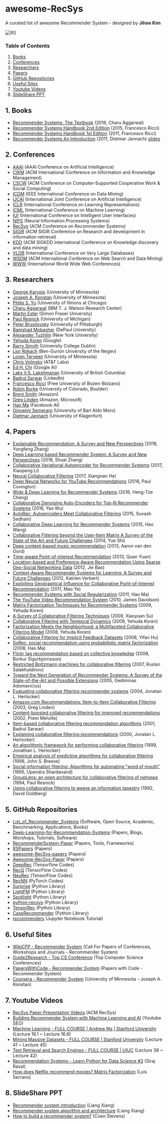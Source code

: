 # awesome-RecSys
A curated list of awesome Recommender System - designed by **Jihoo Kim**

![RS](https://user-images.githubusercontent.com/50820635/85164492-65760900-b29f-11ea-824a-8c15d752d8b1.jpg)

### Table of Contents
1. [Books](https://github.com/jihoo-kim/awesome-RecSys#1-books)
2. [Conferences](https://github.com/jihoo-kim/awesome-RecSys#2-conferences)
3. [Researchers](https://github.com/jihoo-kim/awesome-RecSys#3-researchers)
4. [Papers](https://github.com/jihoo-kim/awesome-RecSys#4-papers)
5. [GitHub Repositories](https://github.com/jihoo-kim/awesome-RecSys#5-github-repositories)
6. [Useful Sites](https://github.com/jihoo-kim/awesome-RecSys#6-useful-sites)
7. [Youtube Videos](https://github.com/jihoo-kim/awesome-RecSys#7-youtube-videos)
8. [SlideShare PPT](https://github.com/jihoo-kim/awesome-RecSys#8-slideshare-ppt)

## 1. Books
* [Recommender Systems: The Textbook](http://pzs.dstu.dp.ua/DataMining/recom/bibl/1aggarwal_c_c_recommender_systems_the_textbook.pdf) (2016, Charu Aggarwal)
* [Recommender Systems Handbook 2nd Edition](https://edyaaleh.files.wordpress.com/2016/02/recommendersystemshandbook.pdf) (2015, Francesco Ricci)
* [Recommender Systems Handbook 1st Edition](https://www.cse.iitk.ac.in/users/nsrivast/HCC/Recommender_systems_handbook.pdf) (2011, Francesco Ricci)
* [Recommender Systems An Introduction](https://github.com/singmiya/recsys/raw/master/Recommender%20Systems%20An%20Introduction.pdf) (2011, Dietmar Jannach) [slides](http://www.recommenderbook.net/teaching-material/slides)

## 2. Conferences
* [AAAI](https://www.aaai.org/) (AAAI Conference on Artificial Intelligence)
* [CIKM](http://www.cikmconference.org/) (ACM International Conference on Information and Knowledge Management)
* [CSCW](http://cscw.acm.org) (ACM Conference on Computer-Supported Cooperative Work & Social Computing)
* [ICDM](http://icdm2019.bigke.org/) (IEEE International Conference on Data Mining)
* [IJCAI](https://www.ijcai.org/) (International Joint Conference on Artificial Intelligence)
* [ICLR](https://iclr.cc/) (International Conference on Learning Representations)
* [ICML](https://icml.cc/) (International Conference on Machine Learning)
* [IUI](https://iui.acm.org) (International Conference on Intelligent User Interfaces)
* [NIPS](https://nips.cc/) (Neural Information Processing Systems)
* [RecSys](https://recsys.acm.org/) (ACM Conference on Recommender Systems)
* [SIGIR](https://sigir.org/) (ACM SIGIR Conference on Research and development in information retrieval)
* [KDD](https://www.kdd.org/) (ACM SIGKDD International Conference on Knowledge discovery and data mining)
* [VLDB](https://www.vldb.org/) (International Conference on Very Large Databases)
* [WSDM](http://www.wsdm-conference.org/) (ACM International Conference on Web Search and Data Mining)
* [WWW](https://www.iw3c2.org/) (International World Wide Web Conferences)

## 3. Researchers
* [George Karypis](http://glaros.dtc.umn.edu/gkhome/index.php) (University of Minnesota)
* [Joseph A. Konstan](http://konstan.umn.edu/) (University of Minnesota)
* [Philip S. Yu](https://www.cs.uic.edu/PSYu) (University of Illinons at Chicago)
* [Charu Aggarwal](http://www.charuaggarwal.net/) (IBM T. J. Watson Research Center)
* [Martin Ester](http://www.sfu.ca/computing/people/faculty/martinester/people.html) (Simon Fraser University)
* [Paul Resnick](http://presnick.people.si.umich.edu/) (University of Michigan)
* [Peter Brusilovsky](http://www.pitt.edu/~peterb/) (University of Pittsburgh)
* [Bamshad Mobasher](http://facweb.cs.depaul.edu/mobasher/) (DePaul University)
* [Alexander Tuzhilin](http://people.stern.nyu.edu/atuzhili/) (New York University)
* [Yehuda Koren](https://www.linkedin.com/in/yehuda-koren-8566147/) (Google)
* [Barry Smyth](https://barrysmyth.me/) (University College Dublin)
* [Lior Rokach](http://www.ise.bgu.ac.il/faculty/liorr/) (Ben-Gurion University of the Negev)
* [Loren Terveen](https://www-users.cs.umn.edu/~terveen/) (University of Minnesota)
* [Chris Volinsky](http://stats.research.att.com/volinsky/) (AT&T Labs)
* [Ed H. Chi](https://sites.google.com/view/edchi/) (Google AI)
* [Laks V.S. Lakshmanan](https://www.cs.ubc.ca/~laks/) (University of British Columbia)
* [Badrul Sarwar](https://www.linkedin.com/in/bmsarwar/) (LinkedIn)
* [Francesco Ricci](http://www.inf.unibz.it/~ricci/) (Free University of Bozen-Bolzano)
* [Robin Burke](http://www.that-recsys-lab.net/) (University of Colorado, Boulder)
* [Brent Smith](https://www.linkedin.com/in/brent-smith-2a1b8/) (Amazon)
* [Greg Linden](http://glinden.blogspot.com/) (Amazon, Microsoft)
* [Hao Ma](https://www.haoma.io/) (Facebook AI)
* [Giovanni Semeraro](http://www.di.uniba.it/~swap/index.php?n=Membri.Semeraro) (University of Bari Aldo Moro)
* [Dietmar Jannach](https://www.aau.at/en/ainf/research-groups/infsys/team/dietmar-jannach/) (University of Klagenfurt)

## 4. Papers
* [Explainable Recommendation: A Survey and New Perspectives](https://arxiv.org/pdf/1804.11192) (2018, Yongfeng Zhang)
* [Deep Learning based Recommender System: A Survey and New Perspectives](https://arxiv.org/pdf/1707.07435.pdf) (2018, Shuai Zhang)
* [Collaborative Variational Autoencoder for Recommender Systems](http://eelxpeng.github.io/assets/paper/Collaborative_Variational_Autoencoder.pdf) (2017, Xiaopeng Li)
* [Neural Collaborative Filtering](https://www.comp.nus.edu.sg/~xiangnan/papers/ncf.pdf) (2017, Xiangnan He)
* [Deep Neural Networks for YouTube Recommendations](https://static.googleusercontent.com/media/research.google.com/ko//pubs/archive/45530.pdf) (2016, Paul Covington)
* [Wide & Deep Learning for Recommender Systems](https://arxiv.org/pdf/1606.07792.pdf) (2016, Heng-Tze Cheng)
* [Collaborative Denoising Auto-Encoders for Top-N Recommender Systems](http://alicezheng.org/papers/wsdm16-cdae.pdf) (2016, Yao Wu)
* [AutoRec: Autoencoders Meet Collaborative Filtering](http://users.cecs.anu.edu.au/~u5098633/papers/www15.pdf) (2015, Suvash Sedhain)
* [Collaborative Deep Learning for Recommender Systems](http://www.wanghao.in/paper/KDD15_CDL.pdf) (2015, Hao Wang)
* [Collaborative Filtering beyond the User-Item Matrix A Survey of the State of the Art and Future Challenges](https://github.com/daicoolb/RecommenderSystem-Paper/raw/master/Survey/Collaborative%20Filtering%20beyond%20the%20User-Item%20Matrix%20A%20Survey%20of%20the%20State%20of%20the%20Art%20and%20Future%20Challenges.pdf) (2014, Yue Shi)
* [Deep content-based music recommendation](https://papers.nips.cc/paper/5004-deep-content-based-music-recommendation.pdf) (2013, Aaron van den Oord)
* [Time-aware Point-of-interest Recommendation](https://www.ntu.edu.sg/home/axsun/paper/sun_sigir13quan.pdf) (2013, Quan Yuan)
* [Location-based and Preference-Aware Recommendation Using Sparse Geo-Social Networking Data](https://www.microsoft.com/en-us/research/wp-content/uploads/2016/02/LocationRecommendation.pdf) (2012, Jie Bao)
* [Context-Aware Recommender Systems for Learning: A Survey and Future Challenges](https://ieeexplore.ieee.org/stamp/stamp.jsp?tp=&arnumber=6189308) (2012, Katrien Verbert)
* [Exploiting Geographical Influence for Collaborative Point-of-Interest Recommendation](https://www.cse.cuhk.edu.hk/irwin.king.new/_media/presentations/p325.pdf) (2011, Mao Ye)
* [Recommender Systems with Social Regularization](http://citeseerx.ist.psu.edu/viewdoc/download?doi=10.1.1.352.9959&rep=rep1&type=pdf) (2011, Hao Ma)
* [The YouTube Video Recommendation System](https://www.inf.unibz.it/~ricci/ISR/papers/p293-davidson.pdf) (2010, James Davidson)
* [Matrix Factorization Techniques for Recommender Systems](https://datajobs.com/data-science-repo/Recommender-Systems-[Netflix].pdf) (2009, Yehuda Koren)
* [A Survey of Collaborative Filtering Techniques](http://downloads.hindawi.com/archive/2009/421425.pdf) (2009, Xiaoyuan Su)
* [Collaborative Filtering with Temporal Dynamics](http://citeseerx.ist.psu.edu/viewdoc/download?doi=10.1.1.379.1951&rep=rep1&type=pdf) (2009, Yehuda Koren)
* [Factorization Meets the Neighborhood: a Multifaceted Collaborative Filtering Model](https://www.cs.rochester.edu/twiki/pub/Main/HarpSeminar/Factorization_Meets_the_Neighborhood-_a_Multifaceted_Collaborative_Filtering_Model.pdf) (2008, Yehuda Koren)
* [Collaborative Filtering for Implicit Feedback Datasets](http://citeseerx.ist.psu.edu/viewdoc/download?doi=10.1.1.167.5120&rep=rep1&type=pdf) (2008, Yifan Hu)
* [SoRec: social recommendation using probabilistic matrix factorization](http://citeseerx.ist.psu.edu/viewdoc/download?doi=10.1.1.304.2464&rep=rep1&type=pdf) (2008, Hao Ma)
* [Flickr tag recommendation based on collective knowledge](http://www2008.org/papers/pdf/p327-sigurbjornssonA.pdf) (2008, Borkur Sigurbjornsson)
* [Restricted Boltzmann machines for collaborative filtering](https://www.cs.toronto.edu/~rsalakhu/papers/rbmcf.pdf) (2007, Ruslan Salakhutdinov)
* [Toward the Next Generation of Recommender Systems: A Survey of the State-of-the-Art and Possible Extensions](http://pages.stern.nyu.edu/~atuzhili/pdf/TKDE-Paper-as-Printed.pdf) (2005, Gediminas Adomavicius)
* [Evaluating collaborative filtering recommender systems](https://grouplens.org/site-content/uploads/evaluating-TOIS-20041.pdf) (2004, Jonatan L. Herlocker)
* [Amazon.com Recommendations: Item-to-Item Collaborative Filtering](https://www.cs.umd.edu/~samir/498/Amazon-Recommendations.pdf) (2003, Greg Linden)
* [Content-boosted collaborative filtering for improved recommendations](https://www.cs.utexas.edu/~ml/papers/cbcf-aaai-02.pdf) (2002, Prem Melville)
* [Item-based collaborative filtering recommendation algorithms](http://www.ra.ethz.ch/cdstore/www10/papers/pdf/p519.pdf) (2001, Badrul Sarwar)
* [Explaining collaborative filtering recommendations](https://grouplens.org/site-content/uploads/explain-CSCW-20001.pdf) (2000, Jonatan L. Herlocker)
* [An algorithmic framework for performing collaborative filtering](http://files.grouplens.org/papers/algs.pdf) (1999, Jonathan L. Herlocker)
* [Empirical analysis of predictive algorithms for collaborative filtering](https://arxiv.org/ftp/arxiv/papers/1301/1301.7363.pdf) (1998, John S. Breese)
* [Social information filtering: Algorithms for automating "word of mouth"](http://citeseerx.ist.psu.edu/viewdoc/download?doi=10.1.1.30.6583&rep=rep1&type=pdf) (1995, Upendra Shardanand)
* [GroupLens: an open architecture for collaborative filtering of netnews](http://citeseerx.ist.psu.edu/viewdoc/download;jsessionid=0EE669AED51CA516AE8DD807338117DD?doi=10.1.1.53.9351&rep=rep1&type=pdf) (1994, Paul Resnick)
* [Using collaborative filtering to weave an information tapestry](http://bitsavers.org/pdf/xerox/parc/techReports/CSL-92-10_Using_Collaborative_Filtering_to_Weave_an_Information_Tapestry.pdf) (1992, David Goldberg)



## 5. GitHub Repositories
* [List_of_Recommender_Systems](https://github.com/grahamjenson/list_of_recommender_systems) (Software, Open Source, Academic, Benchmarking, Applications, Books)
* [Deep-Learning-for-Recommendation-Systems](https://github.com/robi56/Deep-Learning-for-Recommendation-Systems) (Papers, Blogs, Worshops, Tutorials, Software)
* [RecommenderSystem-Paper](https://github.com/daicoolb/RecommenderSystem-Paper) (Papers, Tools, Frameworks)
* [RSPapers](https://github.com/hongleizhang/RSPapers) (Papers)
* [awesome-RecSys-papers](https://github.com/YuyangZhangFTD/awesome-RecSys-papers) (Papers)
* [Awesome-RecSys-Paper](https://github.com/familyld/Awesome-RecSys-Paper) (Papers)
* [DeepRec](https://github.com/cheungdaven/DeepRec) (Tensorflow Codes)
* [RecQ](https://github.com/Coder-Yu/RecQ) (TensorFlow Codes)
* [NeuRec](https://github.com/wubinzzu/NeuRec) (TensorFlow Codes)
* [RecNN](https://github.com/awarebayes/RecNN) (PyTorch Codes)
* [Surprise](https://github.com/NicolasHug/Surprise) (Python Library)
* [LightFM](https://github.com/lyst/lightfm) (Python Library)
* [Spotlight](https://github.com/maciejkula/spotlight) (Python Library)
* [python-recsys](https://github.com/ocelma/python-recsys) (Python Library)
* [TensorRec](https://github.com/jfkirk/tensorrec) (Python Library)
* [CaseRecommender](https://github.com/caserec/CaseRecommender) (Python Library)
* [recommenders](https://github.com/microsoft/recommenders) (Jupyter Notebook Tutorial)

## 6. Useful Sites
* [WikiCFP - Recommender System](http://www.wikicfp.com/cfp/call?conference=recommender%20systems) (Call For Papers of Conferences, Workshops and Journals - Recommender System)
* [Guide2Research - Top CS Conference](http://www.guide2research.com/topconf/) (Top Computer Science Conferences)
* [PapersWithCode - Recommender System](https://paperswithcode.com/task/recommendation-systems) (Papers with Code - Recommender System)
* [Coursera - Recommender System](https://www.coursera.org/specializations/recommender-systems) (University of Minnesota - Joseph A. Konstan)

## 7. Youtube Videos
* [RecSys Paper Presentation Videos](https://www.youtube.com/channel/UC2nEn-yNA1BtdDNWziphPGA/featured) (ACM RecSys)
* [Building Recommender System with Machine Learning and AI](https://www.youtube.com/playlist?list=PLk9tco_9NSqfkr2Z0VdntKqufR5uDOezz) (Youtube SEO)
* [Machine Learning - FULL COURSE | Andrew Ng | Stanford University](https://www.youtube.com/playlist?list=PLLssT5z_DsK-h9vYZkQkYNWcItqhlRJLN) (Lecture 16.1 ~ Lecture 16.6)
* [Mining Massive Datasets - FULL COURSE | Stanford University](https://www.youtube.com/playlist?list=PLLssT5z_DsK9JDLcT8T62VtzwyW9LNepV) (Lecture 41 ~ Lecture 45)
* [Text Retrieval and Search Engines - FULL COURSE | UIUC](https://www.youtube.com/playlist?list=PLLssT5z_DsK8Jk8mpFc_RPzn2obhotfDO) (Lecture 38 ~ Lecture 42)
* [Recommendation Systems - Learn Python for Data Science #3](https://www.youtube.com/watch?v=9gBC9R-msAk) (Siraj Raval)
* [How does Netflix recommend movies? Matrix Factorization](https://www.youtube.com/watch?v=ZspR5PZemcs) (Luis Serrano)

## 8. SlideShare PPT
* [Recommender system introduction](https://www.slideshare.net/xlvector/recommender-system-introduction-12551956) (Liang Xiang)
* [Recommender system algorithm and architecture](https://www.slideshare.net/xlvector/recommender-system-algorithm-and-architecture-13098396) (Liang Xiang)
* [How to build a recommender system?](https://www.slideshare.net/blueace/how-to-build-a-recommender-system-presentation) (Coen Stevens)
